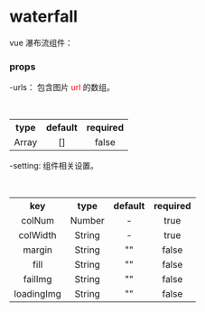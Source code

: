 # waterfall

vue 瀑布流组件：



### props

  -urls：
    包含图片 <font color="red">url</font> 的数组。

  ​	<table>
  	  <tbody align="center">
        <tr>
          <th>type</th>
          <th>default</th>
          <th>required</th>
        </tr>
        <tr>
          <td>Array</td>
          <td>[]</td>
          <td>false</td>
        </tr>
    </tbody>
  	</table>

  -setting: 
    组件相关设置。

  <table>
​		<tbody align="center" size="12px">
​			<tr>
​				<th>key</th>
​				<th>type</th>
​				<th>default</th>
​				<th>required</th>
​			</tr>
​			<tr>
​				<td>colNum</td>
​				<td>Number</td>
​				<td>-</td>
​				<td>true</td>
​			</tr>
​			<tr>
​				<td>colWidth</td>
​				<td>String</td>
​				<td>-</td>
​				<td>true</td>
​			</tr>
​			<tr>
​				<td>margin</td>
​				<td>String</td>
​				<td>""</td>
​				<td>false</td>
​			</tr>
​			<tr>
​				<td>fill</td>
​				<td>String</td>
​				<td>""</td>
​				<td>false</td>
​			</tr>
​			<tr>
​				<td>failImg</td>
​				<td>String</td>
​				<td>""</td>
​				<td>false</td>
​			</tr>
​			<tr>
​				<td>loadingImg</td>
​				<td>String</td>
​				<td>""</td>
​				<td>false</td>
​			</tr>
​		</tbody>
​	</table>

